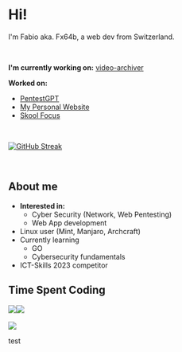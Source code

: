 # Hi!
I'm Fabio aka. Fx64b, a web dev from Switzerland.

<br>

**I'm currently working on:** [video-archiver](https://github.com/Fx64b/video-archiver)

**Worked on:**
- [PentestGPT](https://github.com/Hacker-GPT/HackerGPT-2.0)
- [My Personal Website](https://fx64b.dev)
- [Skool Focus](https://github.com/Fx64b/skool-focus-extension)

<br>

[![GitHub Streak](https://streak-stats.demolab.com?user=Fx64b&theme=dark&hide_border=true&border_radius=10)](https://git.io/streak-stats)

<br>

## About me
- **Interested in:**
  - Cyber Security (Network, Web Pentesting)
  - Web App development
- Linux user (Mint, Manjaro, Archcraft)
- Currently learning
  - GO
  - Cybersecurity fundamentals
- ICT-Skills 2023 competitor

## Time Spent Coding

<div style="display: flex; flex-direction: row;">
  <img src="https://img.shields.io/endpoint?url=https://wakapi.dev/api/compat/shields/v1/Fx64b/interval:today&style=flat-square&color=2F855A&label=today" />
  <img src="https://img.shields.io/endpoint?url=https://wakapi.dev/api/compat/shields/v1/Fx64b/interval:30_days&style=flat-square&color=2F855A&label=last 30d" />
</div>

<br>

<img src="https://github-readme-stats.vercel.app/api/wakatime?username=Fx64b&api_domain=wakapi.dev&bg_color=1A202C&title_color=2F855A&icon_color=2F855A&text_color=ffffff&custom_title=Last%20Year&layout=compact" />

test
